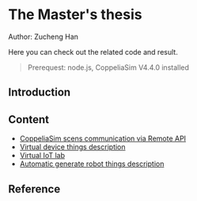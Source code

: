 # The Master's thesis
Author: Zucheng Han

Here you can check out the related code and result.

>Prerequest: node.js, CoppeliaSim V4.4.0 installed

## Introduction


## Content

- [CoppeliaSim scens communication via Remote API](./Virtual_scenes/)
- [Virtual device things description](./virtual_things_description/)
- [Virtual IoT lab](./virtual_devices_WoT/)
- [Automatic generate robot things description](./Generate_robot_description/)

## Reference

